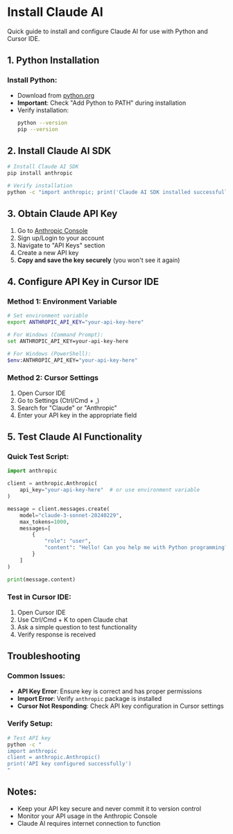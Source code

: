 # Install Claude AI

Quick guide to install and configure Claude AI for use with Python and Cursor IDE.

## 1. Python Installation

### Install Python:
- Download from [python.org](https://www.python.org/downloads/)
- **Important**: Check "Add Python to PATH" during installation
- Verify installation:
  ```bash
  python --version
  pip --version
  ```

## 2. Install Claude AI SDK

```bash
# Install Claude AI SDK
pip install anthropic

# Verify installation
python -c "import anthropic; print('Claude AI SDK installed successfully')"
```

## 3. Obtain Claude API Key

1. Go to [Anthropic Console](https://console.anthropic.com/)
2. Sign up/Login to your account
3. Navigate to "API Keys" section
4. Create a new API key
5. **Copy and save the key securely** (you won't see it again)

## 4. Configure API Key in Cursor IDE

### Method 1: Environment Variable
```bash
# Set environment variable
export ANTHROPIC_API_KEY="your-api-key-here"

# For Windows (Command Prompt):
set ANTHROPIC_API_KEY=your-api-key-here

# For Windows (PowerShell):
$env:ANTHROPIC_API_KEY="your-api-key-here"
```

### Method 2: Cursor Settings
1. Open Cursor IDE
2. Go to Settings (Ctrl/Cmd + ,)
3. Search for "Claude" or "Anthropic"
4. Enter your API key in the appropriate field

## 5. Test Claude AI Functionality

### Quick Test Script:
```python
import anthropic

client = anthropic.Anthropic(
    api_key="your-api-key-here"  # or use environment variable
)

message = client.messages.create(
    model="claude-3-sonnet-20240229",
    max_tokens=1000,
    messages=[
        {
            "role": "user",
            "content": "Hello! Can you help me with Python programming?"
        }
    ]
)

print(message.content)
```

### Test in Cursor IDE:
1. Open Cursor IDE
2. Use Ctrl/Cmd + K to open Claude chat
3. Ask a simple question to test functionality
4. Verify response is received

## Troubleshooting

### Common Issues:
- **API Key Error**: Ensure key is correct and has proper permissions
- **Import Error**: Verify `anthropic` package is installed
- **Cursor Not Responding**: Check API key configuration in Cursor settings

### Verify Setup:
```bash
# Test API key
python -c "
import anthropic
client = anthropic.Anthropic()
print('API key configured successfully')
"
```

## Notes:
- Keep your API key secure and never commit it to version control
- Monitor your API usage in the Anthropic Console
- Claude AI requires internet connection to function
